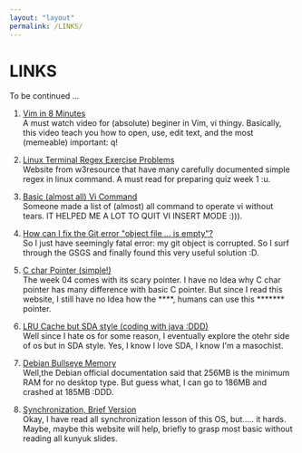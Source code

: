 ```yaml
---
layout: "layout"
permalink: /LINKS/
---
```


# LINKS

To be continued ...

1. [Vim in 8 Minutes](https://www.youtube.com/watch?v=ggSyF1SVFr4) <br>
A must watch video for (absolute) beginer in Vim, vi thingy.
Basically, this video teach you how to open, use, edit text, and the most (memeable) important: q!

2. [Linux Terminal Regex Exercise Problems](https://www.w3resource.com/linux-system-administration/regular-expressions.php) <br>
Website from w3resource that have many carefully documented simple regex in linux command. A must read for preparing quiz week 1 :u.

3. [Basic (almost all) Vi Command](https://gist.github.com/AaronPhalen/99d84494dfd36523c0de)<br>
Someone made a list of (almost) all command to operate vi without tears. IT HELPED ME A LOT TO QUIT VI INSERT MODE :))).

4. [How can I fix the Git error "object file ... is empty"?](https://stackoverflow.com/questions/11706215/how-can-i-fix-the-git-error-object-file-is-empty)<br>
So I just have seemingly fatal error: my git object is corrupted. So I surf through the GSGS and finally found this very useful solution :D.

5. [C char Pointer (simple!)](https://overiq.com/c-programming-101/character-array-and-character-pointer-in-c/) <br>
The week 04 comes with its scary pointer. I have no Idea why C char pointer has many difference with basic C pointer. But since I read this website, I still have no Idea how the ****, humans can use this ******* pointer.

6. [LRU Cache but SDA style (coding with java :DDD)](https://leetcode.com/problems/lru-cache/)<br>
Well since I hate os for some reason, I eventually explore the otehr side of os but in SDA style. Yes, I know I love SDA, I know I'm a masochist.

7. [Debian Bullseye Memory](https://www.debian.org/releases/bullseye/amd64/ch03s04.en.html)<br>
Well,the Debian official documentation said that 256MB is the minimum RAM for no desktop type. But guess what, I can go to 186MB and crashed at 185MB :DDD.

8. [Synchronization, Brief Version](https://www.guru99.com/process-synchronization.html)<br>
Okay, I have read all synchronization lesson of this OS, but..... it hards. Maybe, maybe this website will help, briefly to grasp most basic without reading all kunyuk slides.
